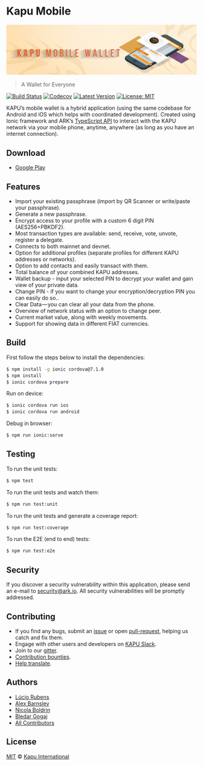 # Kapu Mobile

<p align="center">
    <img src="./banner.jpg" />
</p>

> A Wallet for Everyone

[![Build Status](https://badgen.now.sh/circleci/github/gsilvestri/kapu-mobile)](https://circleci.com/gh/gsilvestri/kapu-mobile)
[![Codecov](https://badgen.now.sh/codecov/c/github/gsilvestri/kapu-mobile)](https://codecov.io/gh/gsilvestri/kapu-mobile)
[![Latest Version](https://badgen.now.sh/github/release/gsilvestri/kapu-mobile)](https://github.com/gsilvestri/kapu-mobile/releases/latest)
[![License: MIT](https://badgen.now.sh/badge/license/MIT/green)](https://opensource.org/licenses/MIT)

KAPU’s mobile wallet is a hybrid application (using the same codebase for Android and iOS which helps with coordinated development). Created using Ionic framework and ARK’s [TypeScript API](https://github.com/ArkEcosystem/ark-ts) to interact with the KAPU network via your mobile phone, anytime, anywhere (as long as you have an internet connection).

## Download

- [Google Play](https://play.google.com/store/apps/details?id=io.kapu.wallet.mobile)

## Features

- Import your existing passphrase (import by QR Scanner or write/paste your passphrase).
- Generate a new passphrase.
- Encrypt access to your profile with a custom 6 digit PIN (AES256+PBKDF2).
- Most transaction types are available: send, receive, vote, unvote, register a delegate.
- Connects to both mainnet and devnet.
- Option for additional profiles (separate profiles for different KAPU addresses or networks).
- Option to add contacts and easily transact with them.
- Total balance of your combined KAPU addresses.
- Wallet backup - input your selected PIN to decrypt your wallet and gain view of your private data.
- Change PIN - if you want to change your encryption/decryption PIN you can easily do so..
- Clear Data — you can clear all your data from the phone.
- Overview of network status with an option to change peer.
- Current market value, along with weekly movements.
- Support for showing data in different FIAT currencies.

## Build

First follow the steps below to install the dependencies:

```bash
$ npm install -g ionic cordova@7.1.0
$ npm install
$ ionic cordova prepare
```

Run on device:

```bash
$ ionic cordova run ios
$ ionic cordova run android
```

Debug in browser:

```bash
$ npm run ionic:serve
```

## Testing

To run the unit tests:
```bash
$ npm test
```

To run the unit tests and watch them:
```bash
$ npm run test:unit
```

To run the unit tests and generate a coverage report:
```bash
$ npm run test:coverage
```

To run the E2E (end to end) tests:
```bash
$ npm run test:e2e
```

## Security

If you discover a security vulnerability within this application, please send an e-mail to security@ark.io. All security vulnerabilities will be promptly addressed.

## Contributing

- If you find any bugs, submit an [issue](../../issues) or open [pull-request](../../pulls), helping us catch and fix them.
- Engage with other users and developers on [KAPU Slack](https://slack.kapu.one/).
- Join to our [gitter](https://gitter.im/kapu-developers/Lobby).
- [Contribution bounties](https://docs.ark.io/guidebook/contribution-guidelines/contributing.html).
- [Help translate](./TRANSLATING.md).

## Authors

- [Lúcio Rubens](https://github.com/luciorubeens)
- [Alex Barnsley](https://github.com/alexbarnsley)
- [Nicola Boldrin](https://github.com/nboldrin)
- [Bledar Gogaj](https://github.com/gobled)
- [All Contributors](../../contributors)

## License

[MIT](LICENSE) © [Kapu International](https://kapu.one)
